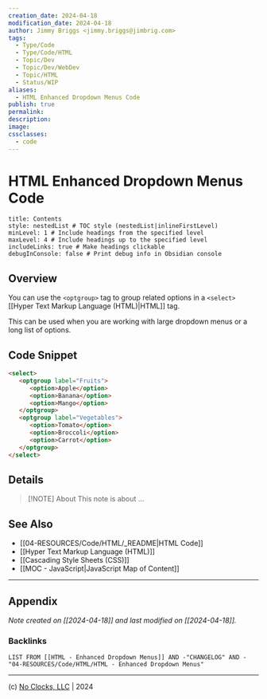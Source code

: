 ```yaml
---
creation_date: 2024-04-18
modification_date: 2024-04-18
author: Jimmy Briggs <jimmy.briggs@jimbrig.com>
tags:
  - Type/Code
  - Type/Code/HTML
  - Topic/Dev
  - Topic/Dev/WebDev
  - Topic/HTML
  - Status/WIP
aliases:
  - HTML Enhanced Dropdown Menus Code
publish: true
permalink:
description:
image:
cssclasses:
  - code
---
```


# HTML Enhanced Dropdown Menus Code

```table-of-contents
title: Contents 
style: nestedList # TOC style (nestedList|inlineFirstLevel)
minLevel: 1 # Include headings from the specified level
maxLevel: 4 # Include headings up to the specified level
includeLinks: true # Make headings clickable
debugInConsole: false # Print debug info in Obsidian console
```

## Overview

You can use the `<optgroup>` tag to group related options in a `<select>` [[Hyper Text Markup Language (HTML)|HTML]] tag.

This can be used when you are working with large dropdown menus or a long list of options.

## Code Snippet

```html
<select>
   <optgroup label="Fruits">
      <option>Apple</option>
      <option>Banana</option>
      <option>Mango</option>
   </optgroup>
   <optgroup label="Vegetables">
      <option>Tomato</option>
      <option>Broccoli</option>
      <option>Carrot</option>
   </optgroup>
</select>
```

## Details

> [!NOTE] About
> This note is about ...

## See Also

- [[04-RESOURCES/Code/HTML/_README|HTML Code]]
- [[Hyper Text Markup Language (HTML)]]
- [[Cascading Style Sheets (CSS)]]
- [[MOC - JavaScript|JavaScript Map of Content]]


***

## Appendix

*Note created on [[2024-04-18]] and last modified on [[2024-04-18]].*

### Backlinks

```dataview
LIST FROM [[HTML - Enhanced Dropdown Menus]] AND -"CHANGELOG" AND -"04-RESOURCES/Code/HTML/HTML - Enhanced Dropdown Menus"
```

***

(c) [No Clocks, LLC](https://github.com/noclocks) | 2024